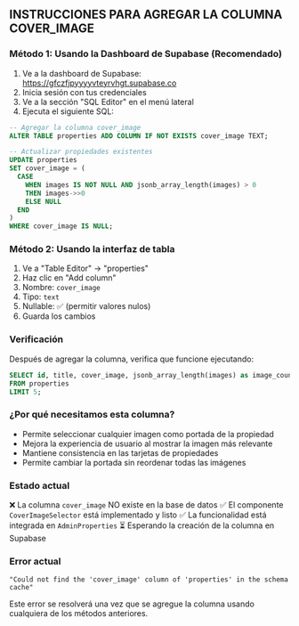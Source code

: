 ## INSTRUCCIONES PARA AGREGAR LA COLUMNA COVER_IMAGE

### Método 1: Usando la Dashboard de Supabase (Recomendado)

1. Ve a la dashboard de Supabase: https://gfczfjpyyyyvteyrvhgt.supabase.co
2. Inicia sesión con tus credenciales
3. Ve a la sección "SQL Editor" en el menú lateral
4. Ejecuta el siguiente SQL:

```sql
-- Agregar la columna cover_image
ALTER TABLE properties ADD COLUMN IF NOT EXISTS cover_image TEXT;

-- Actualizar propiedades existentes
UPDATE properties 
SET cover_image = (
  CASE 
    WHEN images IS NOT NULL AND jsonb_array_length(images) > 0 
    THEN images->>0 
    ELSE NULL 
  END
)
WHERE cover_image IS NULL;
```

### Método 2: Usando la interfaz de tabla

1. Ve a "Table Editor" → "properties"
2. Haz clic en "Add column"
3. Nombre: `cover_image`
4. Tipo: `text`
5. Nullable: ✅ (permitir valores nulos)
6. Guarda los cambios

### Verificación

Después de agregar la columna, verifica que funcione ejecutando:

```sql
SELECT id, title, cover_image, jsonb_array_length(images) as image_count 
FROM properties 
LIMIT 5;
```

### ¿Por qué necesitamos esta columna?

- Permite seleccionar cualquier imagen como portada de la propiedad
- Mejora la experiencia de usuario al mostrar la imagen más relevante
- Mantiene consistencia en las tarjetas de propiedades
- Permite cambiar la portada sin reordenar todas las imágenes

### Estado actual

❌ La columna `cover_image` NO existe en la base de datos
✅ El componente `CoverImageSelector` está implementado y listo
✅ La funcionalidad está integrada en `AdminProperties`
⏳ Esperando la creación de la columna en Supabase

### Error actual

```
"Could not find the 'cover_image' column of 'properties' in the schema cache"
```

Este error se resolverá una vez que se agregue la columna usando cualquiera de los métodos anteriores.
